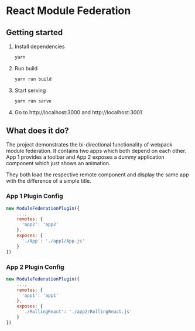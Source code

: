 # React Module Federation

## Getting started

1. Install dependencies  
   ```bash
   yarn
   ```
2. Run build  
   ```bash
   yarn run build
   ```
3. Start serving  
   ```bash
   yarn run serve
   ```
4. Go to http://localhost:3000 and http://localhost:3001

## What does it do?

The project demonstrates the bi-directional functionality of webpack module federation. It contains two apps which both
depend on each other. App 1 provides a toolbar and App 2 exposes a dummy application component which just shows an
animation.

They both load the respective remote component and display the same app with the difference of a simple title.

### App 1 Plugin Config
```js
new ModuleFederationPlugin({
    ...,
    remotes: {
      'app2': 'app2'
    },
    exposes: {
      './App': './app1/App.js'
    }
})
```

### App 2 Plugin Config
```js
new ModuleFederationPlugin({
    ...,
    remotes: {
      'app1': 'app1'
    },
    exposes: {
      './RollingReact': './app2/RollingReact.js'
    }
})
```

